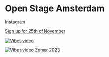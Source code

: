 # Open Stage Amsterdam

[Instagram](https://www.instagram.com/openstage.amsterdam/)

[Sign up for 25th of November](https://forms.gle/9Eh22uEJjzDd1DkY8)

[![Vibes video](https://img.youtube.com/vi/XPTG0wZ1jVo/default.jpg)](https://youtu.be/XPTG0wZ1jVo)

[![Vibes video Zomer 2023](https://img.youtube.com/vi/61ZQf3kaZWE/default.jpg)](https://youtu.be/61ZQf3kaZWE)

